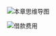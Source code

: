 ![][image-1]

![][image-2]

[image-1]:	https://ws4.sinaimg.cn/large/006tNc79gy1fqsd0dmnjxj30dp06x401.jpg "本章思维导图"
[image-2]:	https://ws1.sinaimg.cn/large/006tNc79gy1fqsd2uqjlsj31kw1ehe81.jpg "借款费用"
